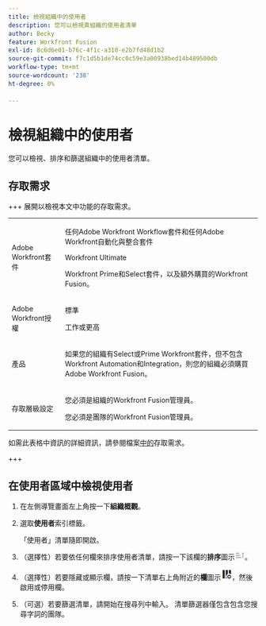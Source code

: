 ```yaml
---
title: 檢視組織中的使用者
description: 您可以檢視貴組織的使用者清單
author: Becky
feature: Workfront Fusion
exl-id: 8c6d6e01-b76c-4f1c-a310-e2b7fd48d1b2
source-git-commit: f7c1d5b1de74cc0c59e3a00938bed14b489500db
workflow-type: tm+mt
source-wordcount: '238'
ht-degree: 0%

---
```


# 檢視組織中的使用者

您可以檢視、排序和篩選組織中的使用者清單。

## 存取需求

+++ 展開以檢視本文中功能的存取需求。

<table style="table-layout:auto">
 <col> 
 <col> 
 <tbody> 
  <tr> 
   <td role="rowheader">Adobe Workfront套件</td> 
   <td> <p>任何Adobe Workfront Workflow套件和任何Adobe Workfront自動化與整合套件</p><p>Workfront Ultimate</p><p>Workfront Prime和Select套件，以及額外購買的Workfront Fusion。</p> </td> 
  </tr> 
  <tr data-mc-conditions=""> 
   <td role="rowheader">Adobe Workfront授權</td> 
   <td> <p>標準</p><p>工作或更高</p> </td> 
  </tr> 
  <tr> 
   <td role="rowheader">產品</td> 
   <td>
   <p>如果您的組織有Select或Prime Workfront套件，但不包含Workfront Automation和Integration，則您的組織必須購買Adobe Workfront Fusion。</li></ul>
   </td> 
  </tr>
  <tr data-mc-conditions=""> 
   <td role="rowheader">存取層級設定</td> 
   <td> 
     <p>您必須是組織的Workfront Fusion管理員。</p>
     <p>您必須是團隊的Workfront Fusion管理員。</p>
   </td> 
  </tr> 
 </tbody> 
</table>

如需此表格中資訊的詳細資訊，請參閱檔案[中的](/help/workfront-fusion/references/licenses-and-roles/access-level-requirements-in-documentation.md)存取需求。

+++

## 在使用者區域中檢視使用者

1. 在左側導覽畫面左上角按一下&#x200B;**組織概觀**。
1. 選取&#x200B;**使用者**&#x200B;索引標籤。

   「使用者」清單隨即開啟。

1. （選擇性）若要依任何欄來排序使用者清單，請按一下該欄的&#x200B;**排序**&#x200B;圖示![排序圖示](assets/sort-icon.png)。
1. （選擇性）若要隱藏或顯示欄，請按一下清單右上角附近的&#x200B;**欄**&#x200B;圖示![欄圖示](assets/columns-icon.png)，然後啟用或停用欄。
1. （可選）若要篩選清單，請開始在搜尋列中輸入。 清單篩選器僅包含包含您搜尋字詞的團隊。
